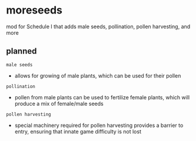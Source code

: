 # moreseeds
mod for Schedule I that adds male seeds, pollination, pollen harvesting, and more

## planned
```male seeds```
- allows for growing of male plants, which can be used for their pollen
  
```pollination```
- pollen from male plants can be used to fertilize female plants, which will produce a mix of female/male seeds

```pollen harvesting```
- special machinery required for pollen harvesting provides a barrier to entry, ensuring that innate game difficulty is not lost
